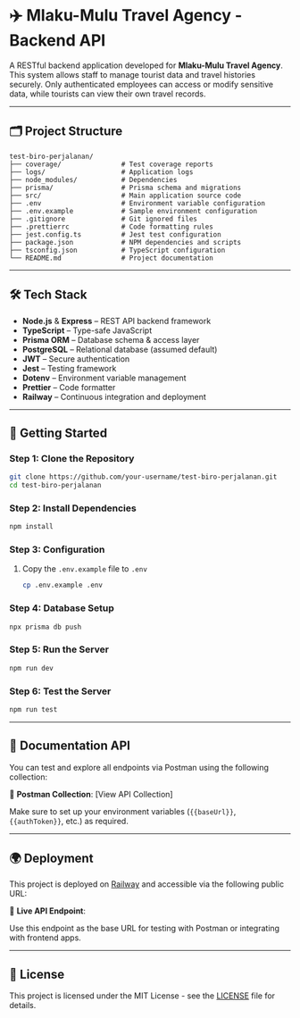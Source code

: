 # ✈️ Mlaku-Mulu Travel Agency - Backend API

A RESTful backend application developed for **Mlaku-Mulu Travel Agency**. This system allows staff to manage tourist data and travel histories securely. Only authenticated employees can access or modify sensitive data, while tourists can view their own travel records.

---

## 🗂️ Project Structure

```
test-biro-perjalanan/
├── coverage/               # Test coverage reports
├── logs/                   # Application logs
├── node_modules/           # Dependencies
├── prisma/                 # Prisma schema and migrations
├── src/                    # Main application source code
├── .env                    # Environment variable configuration
├── .env.example            # Sample environment configuration
├── .gitignore              # Git ignored files
├── .prettierrc             # Code formatting rules
├── jest.config.ts          # Jest test configuration
├── package.json            # NPM dependencies and scripts
├── tsconfig.json           # TypeScript configuration
└── README.md               # Project documentation
```

---

## 🛠️ Tech Stack

- **Node.js** & **Express** – REST API backend framework
- **TypeScript** – Type-safe JavaScript
- **Prisma ORM** – Database schema & access layer
- **PostgreSQL** – Relational database (assumed default)
- **JWT** – Secure authentication
- **Jest** – Testing framework
- **Dotenv** – Environment variable management
- **Prettier** – Code formatter
- **Railway** – Continuous integration and deployment

---

## 🚀 Getting Started

### Step 1: Clone the Repository

```bash
git clone https://github.com/your-username/test-biro-perjalanan.git
cd test-biro-perjalanan
```

### Step 2: Install Dependencies

```bash
npm install
```

### Step 3: Configuration

1. Copy the `.env.example` file to `.env`
    ```bash
    cp .env.example .env
    ```

### Step 4: Database Setup

```bash
npx prisma db push
```

### Step 5: Run the Server

```bash
npm run dev
```

### Step 6: Test the Server

```bash
npm run test
```

---

## 🔖 Documentation API

You can test and explore all endpoints via Postman using the following collection:

🔗 **Postman Collection**: [View API Collection]

Make sure to set up your environment variables (`{{baseUrl}}`, `{{authToken}}`, etc.) as required.

---

## 🌍 Deployment

This project is deployed on [Railway](https://railway.app) and accessible via the following public URL:

🔗 **Live API Endpoint**:

Use this endpoint as the base URL for testing with Postman or integrating with frontend apps.

---

## 📝 License

This project is licensed under the MIT License - see the [LICENSE](LICENSE) file for details.
